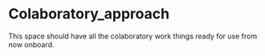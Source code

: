 # Colaboratory_approach
This space should have all the colaboratory work things ready  for use from now onboard.
